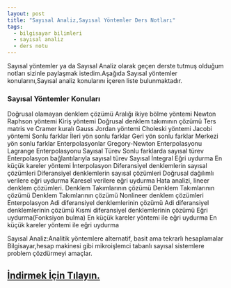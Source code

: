 ```yaml
---
layout: post
title: "Sayısal Analiz,Sayısal Yöntemler Ders Notları"
tags:
  - bilgisayar bilimleri
  - sayısal analiz
  - ders notu
---
```


Sayısal yöntemler ya da Sayısal Analiz olarak geçen derste tutmuş olduğum notları sizinle paylaşmak istedim.Aşağıda Sayısal yöntemler konularını,Sayısal analiz konularını içeren liste bulunmaktadır.

### Sayısal Yöntemler Konuları

Doğrusal olamayan denklem çözümü
Aralığı ikiye bölme yöntemi
Newton Raphson yöntemi
Kiriş yöntemi
Doğrusal denklem takımının çözümü
Ters matris ve Cramer kuralı
Gauss Jordan yöntemi
Choleski yöntemi
Jacobi yöntemi
Sonlu farklar
İleri yön sonlu farklar
Geri yön sonlu farklar
Merkezi yön sonlu farklar
Enterpolasyonlar
Gregory-Newton Enterpolasyonu
Lagrange Enterpolasyonu
Sayısal Türev
Sonlu farklarda sayısal türev
Enterpolasyon bağlantılarıyla sayısal türev
Sayısal İntegral
Eğri uydurma
En küçük kareler yöntemi
İnterpolasyon
Diferansiyel denklemlerin sayısal çözümleri
Diferansiyel denklemlerin sayısal çözümleri
Doğrusal dağılımlı verilere eğri uydurma
Karesel verilere eğri uydurma
Hata analizi, lineer denklem çözümleri.
Denklem Takımlarının çözümü
Denklem Takımlarının çözümü
Denklem Takımlarının çözümü
Nonlineer denklem çözümleri
Enterpolasyon
Adi diferansiyel denklemlerinin çözümü
Adi diferansiyel denklemlerinin çözümü
Kısmi diferansiyel denklemlerinin çözümü
Eğri uydurma(Fonksiyon bulma)
En küçük kareler yöntemi ile eğri uydurma
En küçük kareler yöntemi ile eğri uydurma

Sayısal Analiz:Analitik yöntemlere alternatif, basit ama tekrarlı hesaplamalar
Bilgisayar,hesap makinesi gibi mikroişlemci tabanlı sayısal sistemlere problem çözdürmeyi amaçlar.

## [İndirmek İçin Tılayın.](/resource/file/Kendi-Notum.pdf)